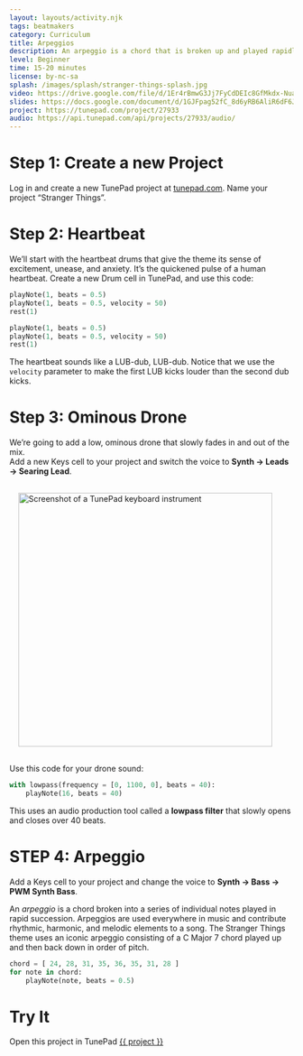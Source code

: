 ```yaml
---
layout: layouts/activity.njk
tags: beatmakers
category: Curriculum
title: Arpeggios
description: An arpeggio is a chord that is broken up and played rapidly one note at a time. Arpeggios combine melody, harmony, and rhythm all in one. With Python it’s easy to use a for loop to play an arpeggio.
level: Beginner
time: 15-20 minutes
license: by-nc-sa
splash: /images/splash/stranger-things-splash.jpg
video: https://drive.google.com/file/d/1Er4rBmwG3Jj7FyCdDEIc8GfMkdx-Nuav/view?usp=sharing
slides: https://docs.google.com/document/d/1GJFpag52fC_8d6yRB6AliR6dF6JXxbo4yqCQENfbcxI/edit?usp=sharing
project: https://tunepad.com/project/27933
audio: https://api.tunepad.com/api/projects/27933/audio/
---
```


# Step 1: Create a new Project
Log in and create a new TunePad project at [tunepad.com](https://tunepad.com). Name your project “Stranger Things”.

# Step 2: Heartbeat
We’ll start with the heartbeat drums that give the theme its sense of excitement, unease, and anxiety. 
It’s the quickened pulse of a human heartbeat. Create a new Drum cell in TunePad, and use this code:
```python
playNote(1, beats = 0.5)
playNote(1, beats = 0.5, velocity = 50)
rest(1)

playNote(1, beats = 0.5)
playNote(1, beats = 0.5, velocity = 50)
rest(1)
```
The heartbeat sounds like a LUB-dub, LUB-dub. Notice that we use the `velocity` parameter to make the first LUB kicks louder than the second dub kicks.

# Step 3: Ominous Drone
We’re going to add a low, ominous drone that slowly fades in and out of the mix.  
Add a new Keys cell to your project and switch the voice to **Synth → Leads → Searing Lead**.

<a href="/images/stranger-things-fig1.png" target="_blank">
<img src="/images/stranger-things-fig1.png" alt="Screenshot of a TunePad keyboard instrument" width="450px" style="margin: 1rem;"></a>


Use this code for your drone sound:
```python
with lowpass(frequency = [0, 1100, 0], beats = 40):
    playNote(16, beats = 40)
```
This uses an audio production tool called a **lowpass filter** that slowly opens and closes over 40 beats.

# STEP 4: Arpeggio
Add a Keys cell to your project and change the voice to **Synth → Bass → PWM Synth Bass**.

An _arpeggio_ is a chord broken into a series of individual notes played in rapid succession. 
Arpeggios are used everywhere in music and contribute rhythmic, harmonic, and melodic elements to a song. 
The Stranger Things theme uses an iconic arpeggio consisting of a C Major 7 chord played up and then back down in order of pitch.
```python
chord = [ 24, 28, 31, 35, 36, 35, 31, 28 ]
for note in chord:
    playNote(note, beats = 0.5)
```

# Try It
Open this project in TunePad <a href="{{project}}" target="_blank">{{ project }}</a>
